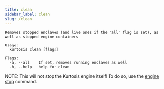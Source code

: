 ```yaml
---
title: clean
sidebar_label: clean
slug: /clean
---
```


```console
Removes stopped enclaves (and live ones if the 'all' flag is set), as well as stopped engine containers

Usage:
  kurtosis clean [flags]

Flags:
  -a, --all    If set, removes running enclaves as well
  -h, --help   help for clean
```

NOTE: This will not stop the Kurtosis engine itself! To do so, use the [engine stop](./engine-stop.md) command.
